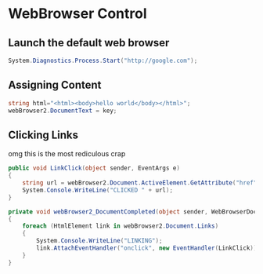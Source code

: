 # WebBrowser Control

## Launch the default web browser
```cs
System.Diagnostics.Process.Start("http://google.com");
```

## Assigning Content
```cs
string html="<html><body>hello world</body></html>";
webBrowser2.DocumentText = key;
```

## Clicking Links
omg this is the most rediculous crap

```cs
public void LinkClick(object sender, EventArgs e)
{
    string url = webBrowser2.Document.ActiveElement.GetAttribute("href");
    System.Console.WriteLine("CLICKED " + url);
}

private void webBrowser2_DocumentCompleted(object sender, WebBrowserDocumentCompletedEventArgs e)
{
    foreach (HtmlElement link in webBrowser2.Document.Links)
    {
        System.Console.WriteLine("LINKING");
        link.AttachEventHandler("onclick", new EventHandler(LinkClick));
    }
}
```
